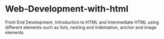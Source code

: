 # Web-Development-with-html
Front End Development, Introduction to HTML and Intermediate HTML using different elements such as lists, nesting and indentation, anchor and image elements
